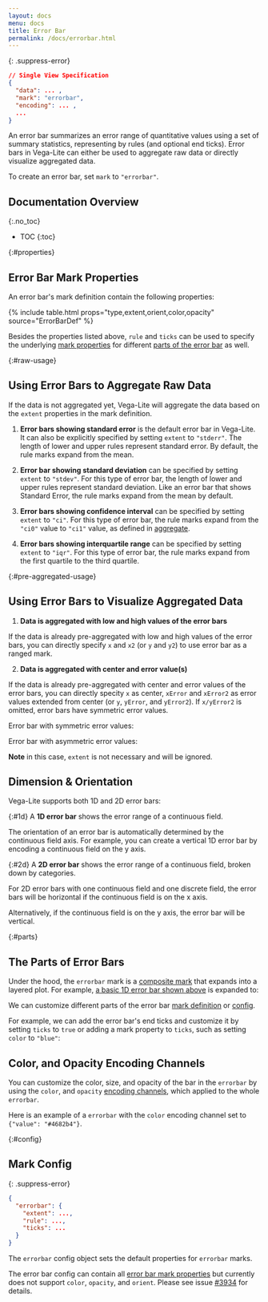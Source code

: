 ```yaml
---
layout: docs
menu: docs
title: Error Bar
permalink: /docs/errorbar.html
---
```


{: .suppress-error}
```json
// Single View Specification
{
  "data": ... ,
  "mark": "errorbar",
  "encoding": ... ,
  ...
}
```

An error bar summarizes an error range of quantitative values using a set of summary statistics, representing by rules (and optional end ticks).
Error bars in Vega-Lite can either be used to aggregate raw data or directly visualize aggregated data.

To create an error bar, set `mark` to `"errorbar"`.

## Documentation Overview
{:.no_toc}

- TOC
{:toc}

{:#properties}
## Error Bar Mark Properties

An error bar's mark definition contain the following properties:

{% include table.html props="type,extent,orient,color,opacity" source="ErrorBarDef" %}

Besides the properties listed above, `rule` and `ticks` can be used to specify the underlying [mark properties](mark.html#mark-def) for different [parts of the error bar](#parts) as well.


{:#raw-usage}
## Using Error Bars to Aggregate Raw Data

If the data is not aggregated yet, Vega-Lite will aggregate the data based on the `extent` properties in the mark definition.


1) __Error bars showing standard error__ is the default error bar in Vega-Lite. It can also be explicitly specified by setting `extent` to `"stderr"`. The length of lower and upper rules represent standard error. By default, the rule marks expand from the mean.

<div class="vl-example" data-name="layer_point_errorbar_2d_horizontal"></div>


2) __Error bar showing standard deviation__ can be specified by setting `extent` to `"stdev"`. For this type of error bar, the length of lower and upper rules represent standard deviation. Like an error bar that shows Standard Error, the rule marks expand from the mean by default.

<div class="vl-example" data-name="layer_point_errorbar_2d_horizontal_stdev"></div>


3) __Error bars showing confidence interval__ can be specified by setting `extent` to `"ci"`. For this type of error bar, the rule marks expand from the `"ci0"` value to `"ci1"` value, as defined in [aggregate](aggregate.html#ops).

<div class="vl-example" data-name="layer_point_errorbar_2d_horizontal_ci"></div>


4) __Error bars showing interquartile range__ can be specified by setting `extent` to `"iqr"`. For this type of error bar, the rule marks expand from the first quartile to the third quartile.

<div class="vl-example" data-name="layer_point_errorbar_2d_horizontal_iqr"></div>


{:#pre-aggregated-usage}
## Using Error Bars to Visualize Aggregated Data

1) __Data is aggregated with low and high values of the error bars__

If the data is already pre-aggregated with low and high values of the error bars, you can directly specify `x` and `x2` (or `y` and `y2`) to use error bar as a ranged mark.

<div class="vl-example" data-name="layer_point_errorbar_2d_horizontal_pre_aggregated"></div>

2) __Data is aggregated with center and error value(s)__

If the data is already pre-aggregated with center and error values of the error bars, you can directly specity `x` as center, `xError` and `xError2` as error values extended from center (or `y`, `yError`, and `yError2`). If `x/yError2` is omitted, error bars have symmetric error values.

Error bar with symmetric error values:
<div class="vl-example" data-name="layer_point_errorbar_2d_horizontal_pre_aggregated_error_symmetric"></div>

Error bar with asymmetric error values:
<div class="vl-example" data-name="layer_point_errorbar_2d_horizontal_pre_aggregated_error_asymmetric"></div>

**Note** in this case, `extent` is not necessary and will be ignored.

## Dimension & Orientation
Vega-Lite supports both 1D and 2D error bars:

{:#1d}
A __1D error bar__ shows the error range of a continuous field.
<div class="vl-example" data-name="layer_point_errorbar_1d_horizontal"></div>

The orientation of an error bar is automatically determined by the continuous field axis.
For example, you can create a vertical 1D error bar by encoding a continuous field on the y axis.

<div class="vl-example" data-name="layer_point_errorbar_1d_vertical"></div>

{:#2d}
A __2D error bar__ shows the error range of a continuous field, broken down by categories.

For 2D error bars with one continuous field and one discrete field,
the error bars will be horizontal if the continuous field is on the x axis.

<div class="vl-example" data-name="layer_point_errorbar_2d_horizontal"></div>

Alternatively, if the continuous field is on the y axis, the error bar will be vertical.

<div class="vl-example" data-name="layer_point_errorbar_2d_vertical"></div>

{:#parts}
## The Parts of Error Bars

Under the hood, the `errorbar` mark is a [composite mark](mark.html#composite-marks) that expands into a layered plot.  For example, [a basic 1D error bar shown above](#1d) is expanded to:

<div class="vl-example" data-name="normalized/layer_point_errorbar_1d_horizontal_normalized"></div>

We can customize different parts of the error bar [mark definition](#properties) or [config](#config).

For example, we can add the error bar's end ticks and customize it by setting `ticks` to `true` or adding a mark property to `ticks`, such as setting `color` to `"blue"`:

<div class="vl-example" data-name="layer_point_errorbar_2d_horizontal_custom_ticks"></div>

## Color, and Opacity Encoding Channels

You can customize the color, size, and opacity of the bar in the `errorbar` by using the `color`, and `opacity` [encoding channels](encoding.html#channels), which applied to the whole `errorbar`.

Here is an example of a `errorbar` with the `color` encoding channel set to `{"value": "#4682b4"}`.

<div class="vl-example" data-name="layer_point_errorbar_2d_horizontal_color_encoding"></div>


{:#config}
## Mark Config
{: .suppress-error}
```json
{
  "errorbar": {
    "extent": ...,
    "rule": ...,
    "ticks": ...
  }
}
```

The `errorbar` config object sets the default properties for `errorbar` marks.

The error bar config can contain all [error bar mark properties](#properties) but currently does not support `color`, `opacity`, and `orient`. Please see issue [#3934](https://github.com/vega/vega-lite/issues/3934) for details.

